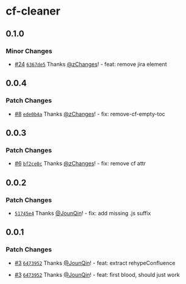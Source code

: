 # cf-cleaner

## 0.1.0

### Minor Changes

- [#24](https://github.com/un-ts/cf-cleaner/pull/24) [`6367de5`](https://github.com/un-ts/cf-cleaner/commit/6367de5cdafa010342cd3e12add67bad251bb8b2) Thanks [@zChanges](https://github.com/zChanges)! - feat: remove jira element

## 0.0.4

### Patch Changes

- [#8](https://github.com/rx-ts/cf-cleaner/pull/8) [`ede0b4a`](https://github.com/rx-ts/cf-cleaner/commit/ede0b4a464174ead9bf840cd1c315388d6292af2) Thanks [@zChanges](https://github.com/zChanges)! - fix: remove-cf-empty-toc

## 0.0.3

### Patch Changes

- [#6](https://github.com/rx-ts/cf-cleaner/pull/6) [`bf2ce0c`](https://github.com/rx-ts/cf-cleaner/commit/bf2ce0c1884645f096bf80f4fdad1c9af0a6fe24) Thanks [@zChanges](https://github.com/zChanges)! - fix: remove cf attr

## 0.0.2

### Patch Changes

- [`51745e4`](https://github.com/rx-ts/cf-cleaner/commit/51745e48fdd0a1d7f0a9e1aba064c98a84c4ea9e) Thanks [@JounQin](https://github.com/JounQin)! - fix: add missing .js suffix

## 0.0.1

### Patch Changes

- [#3](https://github.com/rx-ts/cf-cleaner/pull/3) [`6473952`](https://github.com/rx-ts/cf-cleaner/commit/6473952fa2f82161e26ad04c1c54166e7fbc9dc4) Thanks [@JounQin](https://github.com/JounQin)! - feat: extract rehypeConfluence

* [#3](https://github.com/rx-ts/cf-cleaner/pull/3) [`6473952`](https://github.com/rx-ts/cf-cleaner/commit/6473952fa2f82161e26ad04c1c54166e7fbc9dc4) Thanks [@JounQin](https://github.com/JounQin)! - feat: first blood, should just work
